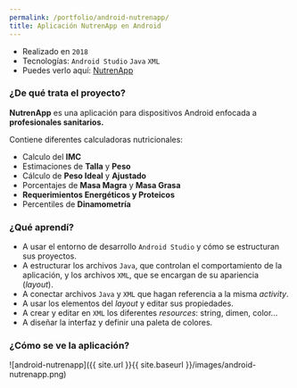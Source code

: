 ```yaml
---
permalink: /portfolio/android-nutrenapp/
title: Aplicación NutrenApp en Android
---
```


* Realizado en `2018`
* Tecnologías: `Android Studio` `Java` `XML`
* Puedes verlo aquí: [NutrenApp](https://play.google.com/store/apps/details?id=puermacorp.nutrenapp)

### ¿De qué trata el proyecto?

**NutrenApp** es una aplicación para dispositivos Android enfocada a **profesionales sanitarios.**

Contiene diferentes calculadoras nutricionales:

- Calculo del **IMC**
- Estimaciones de **Talla** y **Peso**
- Cálculo de **Peso Ideal** y **Ajustado**
- Porcentajes de **Masa Magra** y **Masa Grasa**
- **Requerimientos Energéticos y Proteicos**
- Percentiles de **Dinamometría**

### ¿Qué aprendí?

- A usar el entorno de desarrollo `Android Studio` y cómo se estructuran sus proyectos.
- A estructurar los archivos `Java`, que controlan el comportamiento de la aplicación, y los archivos `XML`, que se encargan de su apariencia (*layout*).
- A conectar archivos `Java` y `XML` que hagan referencia a la misma *activity*.
- A usar los elementos del *layout* y editar sus propiedades.
- A crear y editar en `XML` los diferentes *resources*: string, dimen, color...
- A diseñar la interfaz y definir una paleta de colores.

### ¿Cómo se ve la aplicación?

![android-nutrenapp]({{ site.url }}{{ site.baseurl }}/images/android-nutrenapp.png)
